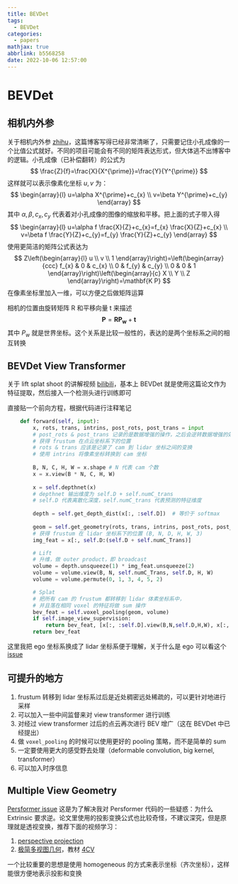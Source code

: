 ```yaml
---
title: BEVDet
tags:
  - BEVDet
categories:
  - papers
mathjax: true
abbrlink: b5568258
date: 2022-10-06 12:57:00
---
```


# BEVDet

## 相机内外参

关于相机内外参 [zhihu](https://zhuanlan.zhihu.com/p/389653208)，这篇博客写得已经非常清晰了，只需要记住小孔成像的一个比值公式就好。不同的项目可能会有不同的矩阵表达形式，但大体逃不出博客中的逻辑。小孔成像（已补偿翻转）的公式为
$$
\frac{Z}{f}=\frac{X}{X^{\prime}}=\frac{Y}{Y^{\prime}}
$$
这样就可以表示像素化坐标 $u, v$ 为：
$$
\begin{array}{l}
u=\alpha X^{\prime}+c_{x} \\
v=\beta Y^{\prime}+c_{y}
\end{array}
$$
其中 $\alpha,\beta, c_x, c_y$ 代表着对小孔成像的图像的缩放和平移。把上面的式子带入得
$$
\begin{array}{l}
u=\alpha f \frac{X}{Z}+c_{x}=f_{x} \frac{X}{Z}+c_{x} \\
v=\beta f \frac{Y}{Z}+c_{y}=f_{y} \frac{Y}{Z}+c_{y}
\end{array}
$$
使用更简洁的矩阵公式表达为
$$
Z\left(\begin{array}{l}
u \\
v \\
1
\end{array}\right)=\left(\begin{array}{ccc}
f_{x} & 0 & c_{x} \\
0 & f_{y} & c_{y} \\
0 & 0 & 1
\end{array}\right)\left(\begin{array}{c}
X \\
Y \\
Z
\end{array}\right)=\mathbf{K P}
$$
在像素坐标里加入一维，可以方便之后做矩阵运算

相机的位置由旋转矩阵 R 和平移向量 t 来描述
$$
\mathbf{P}=\mathbf{R} \mathbf{P}_{\mathbf{w}}+\mathbf{t}
$$
其中 $P_w$ 就是世界坐标。这个关系是比较一般性的，表达的是两个坐标系之间的相互转换

## BEVDet View Transformer

关于 lift splat shoot 的讲解视频 [bilibili](https://www.bilibili.com/video/BV16T411g7Gc)，基本上 BEVDet 就是使用这篇论文作为特征提取，然后接入一个检测头进行训练即可

直接贴一个前向方程，根据代码进行注释笔记

```python
    def forward(self, input):
        x, rots, trans, intrins, post_rots, post_trans = input
        # post_rots & post_trans 记录的是数据增强的操作，之后会逆转数据增强的效果，
        # 获得 frustum 在点云坐标系下的位置
        # rots & trans 应该是记录了 cam 到 lidar 坐标之间的变换
        # 使用 intrins 将像素坐标转换到 cam 坐标
        
        B, N, C, H, W = x.shape	# N 代表 cam 个数
        x = x.view(B * N, C, H, W)
        
        x = self.depthnet(x)
        # depthnet 输出维度为 self.D + self.numC_trans
        # self.D 代表离散化深度，self.numC_trans 代表预测的特征维度
        
        depth = self.get_depth_dist(x[:, :self.D])	# 等价于 softmax
        
        geom = self.get_geometry(rots, trans, intrins, post_rots, post_trans)
        # 获得 frustum 在 lidar 坐标系下的位置 (B, N, D, H, W, 3)
        img_feat = x[:, self.D:(self.D + self.numC_Trans)]

        # Lift
        # 升维，做 outer product，即 broadcast
        volume = depth.unsqueeze(1) * img_feat.unsqueeze(2)
        volume = volume.view(B, N, self.numC_Trans, self.D, H, W)
        volume = volume.permute(0, 1, 3, 4, 5, 2)

        # Splat
        # 把所有 cam 的 frustum 都转移到 lidar 体素坐标系中，
        # 并且落在相同 voxel 的特征将做 sum 操作
        bev_feat = self.voxel_pooling(geom, volume)
        if self.image_view_supervision:
            return bev_feat, [x[:, :self.D].view(B,N,self.D,H,W), x[:, self.D:].view(B,N,self.numC_Trans,H,W)]
        return bev_feat
```

这里我把 ego 坐标系换成了 lidar 坐标系便于理解，关于什么是 ego 可以看这个 [issue](https://github.com/nutonomy/nuscenes-devkit/issues/487)

## 可提升的地方

1. frustum 转移到 lidar 坐标系过后是近处稠密远处稀疏的，可以更针对地进行采样
2. 可以加入一些中间监督来对 view transformer 进行训练
3. 对经过 view transformer 过后的点云再次进行 BEV 增广（这在 BEVDet 中已经提出）
4. 做 `voxel_pooling` 的时候可以使用更好的 pooling 策略，而不是简单的 sum
5. 一定要使用更大的感受野去处理（deformable convolution, big kernel, transformer）
6. 可以加入时序信息

## Multiple View Geometry

[Persformer issue](https://github.com/OpenPerceptionX/PersFormer_3DLane/issues/4) 这是为了解决我对 Persformer 代码的一些疑惑：为什么 Extrinsic 要求逆。论文里使用的投影变换公式也比较奇怪，不建议深究，但是原理就是透视变换，推荐下面的视频学习：

1. [perspective projection](https://www.bilibili.com/video/BV1DM4y1c7gT/?p=5)
2. [极简多视图几何](https://www.bilibili.com/video/BV1AU4y1H7Nr)，教材 [4CV](https://www.robots.ox.ac.uk/~dwm/Courses/4CV_2015/index.html)

一个比较重要的思想是使用 homogeneous 的方式来表示坐标（齐次坐标），这样能很方便地表示投影和变换
